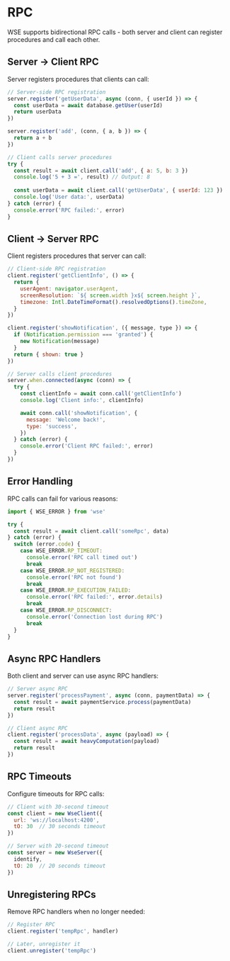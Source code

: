 # RPC

WSE supports bidirectional RPC calls - both server and client can register procedures and call each other.

## Server → Client RPC

Server registers procedures that clients can call:

```javascript
// Server-side RPC registration
server.register('getUserData', async (conn, { userId }) => {
  const userData = await database.getUser(userId)
  return userData
})

server.register('add', (conn, { a, b }) => {
  return a + b
})

// Client calls server procedures
try {
  const result = await client.call('add', { a: 5, b: 3 })
  console.log('5 + 3 =', result) // Output: 8
  
  const userData = await client.call('getUserData', { userId: 123 })
  console.log('User data:', userData)
} catch (error) {
  console.error('RPC failed:', error)
}
```

## Client → Server RPC

Client registers procedures that server can call:

```javascript
// Client-side RPC registration
client.register('getClientInfo', () => {
  return {
    userAgent: navigator.userAgent,
    screenResolution: `${ screen.width }x${ screen.height }`,
    timezone: Intl.DateTimeFormat().resolvedOptions().timeZone,
  }
})

client.register('showNotification', ({ message, type }) => {
  if (Notification.permission === 'granted') {
    new Notification(message)
  }
  return { shown: true }
})

// Server calls client procedures
server.when.connected(async (conn) => {
  try {
    const clientInfo = await conn.call('getClientInfo')
    console.log('Client info:', clientInfo)

    await conn.call('showNotification', {
      message: 'Welcome back!',
      type: 'success',
    })
  } catch (error) {
    console.error('Client RPC failed:', error)
  }
})
```

## Error Handling

RPC calls can fail for various reasons:

```javascript
import { WSE_ERROR } from 'wse'

try {
  const result = await client.call('someRpc', data)
} catch (error) {
  switch (error.code) {
    case WSE_ERROR.RP_TIMEOUT:
      console.error('RPC call timed out')
      break
    case WSE_ERROR.RP_NOT_REGISTERED:
      console.error('RPC not found')
      break
    case WSE_ERROR.RP_EXECUTION_FAILED:
      console.error('RPC failed:', error.details)
      break
    case WSE_ERROR.RP_DISCONNECT:
      console.error('Connection lost during RPC')
      break
  }
}
```

## Async RPC Handlers

Both client and server can use async RPC handlers:

```javascript
// Server async RPC
server.register('processPayment', async (conn, paymentData) => {
  const result = await paymentService.process(paymentData)
  return result
})

// Client async RPC
client.register('processData', async (payload) => {
  const result = await heavyComputation(payload)
  return result
})
```

## RPC Timeouts

Configure timeouts for RPC calls:

```javascript
// Client with 30-second timeout
const client = new WseClient({ 
  url: 'ws://localhost:4200',
  tO: 30  // 30 seconds timeout
})

// Server with 20-second timeout
const server = new WseServer({ 
  identify,
  tO: 20  // 20 seconds timeout
})
```

## Unregistering RPCs

Remove RPC handlers when no longer needed:

```javascript
// Register RPC
client.register('tempRpc', handler)

// Later, unregister it
client.unregister('tempRpc')
``` 
